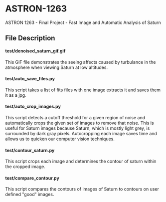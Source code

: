 # ASTRON-1263
ASTRON 1263 - Final Project - Fast Image and Automatic Analysis of Saturn

## File Description

#### test/denoised_saturn_gif.gif

This GIF file demonstrates the seeing affects caused by turbulance in the atmosphere when viewing Saturn at low altitudes.

#### test/auto_save_files.py

This script takes a list of fits files with one image extracts it and saves them it as a jpg.

#### test/auto_crop_images.py

This script detects a cutoff threshold for a given region of noise and automatically crops the given set of images to remove that noise. This is useful for Saturn images because Saturn, which is mostly light grey, is surrounded by dark gray pixels. Autocropping each image saves time and allows us to quicken our computer vision techniques.

#### test/contour_saturn.py

This script crops each image and determines the contour of saturn within the cropped image.


#### test/compare_contour.py

This script compares the contours of images of Saturn to contours on user defined "good" images.
